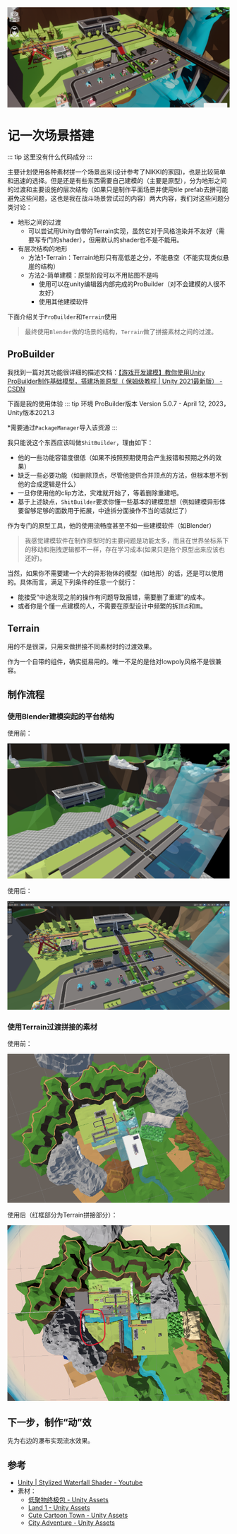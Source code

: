 
<img src="../img/terrain-4.png">

# 记一次场景搭建
::: tip
这里没有什么代码成分
:::

主要计划使用各种素材拼一个场景出来(设计参考了NIKKI的家园)，也是比较简单和迅速的选择。但是还是有些东西需要自己建模的（主要是原型），分为地形之间的过渡和主要设施的层次结构（如果只是制作平面场景并使用tile prefab去拼可能避免这些问题，这也是我在战斗场景尝试过的内容）两大内容，我们对这些问题分类讨论：
- 地形之间的过渡
    - 可以尝试用Unity自带的Terrain实现，虽然它对于风格渲染并不友好（需要写专门的shader），但用默认的shader也不是不能用。
- 有层次结构的地形
    - 方法1-Terrain：Terrain地形只有高低差之分，不能悬空（不能实现类似悬崖的结构）
    - 方法2-简单建模：原型阶段可以不用贴图不是吗
        - 使用可以在unity编辑器内部完成的ProBuilder（对不会建模的人很不友好）
        - 使用其他建模软件

下面介绍关于`ProBuilder`和`Terrain`使用
> 最终使用`Blender`做的场景的结构，`Terrain`做了拼接素材之间的过渡。

## ProBuilder

我找到一篇对其功能很详细的描述文档：[【游戏开发建模】教你使用Unity ProBuilder制作基础模型，搭建场景原型（ 保姆级教程 | Unity 2021最新版） - CSDN](https://blog.csdn.net/linxinfa/article/details/124413351)

下面是我的使用体验
::: tip 环境
ProBuilder版本 Version 5.0.7 - April 12, 2023，Unity版本2021.3

*需要通过`PackageManager`导入该资源
:::

我只能说这个东西应该叫做`ShitBuilder`，理由如下：
- 他的一些功能容错度很低（如果不按照预期使用会产生报错和预期之外的效果）
- 缺乏一些必要功能（如删除顶点，尽管他提供合并顶点的方法，但根本想不到他的合成逻辑是什么）
- 一旦你使用他的clip方法，灾难就开始了，等着删除重建吧。
- 基于上述缺点，`ShitBuilder`要求你懂一些基本的建模思想（例如建模异形体要留够足够的面数用于拓展，中途拆分面操作不当的话就烂了）

作为专门的原型工具，他的使用流畅度甚至不如一些建模软件（如Blender）
> 我感觉建模软件在制作原型时的主要问题是功能太多，而且在世界坐标系下的移动和拖拽逻辑都不一样，存在学习成本(如果只是拖个原型出来应该也还好)。

当然，如果你不需要建一个大的异形物体的模型（如地形）的话，还是可以使用的。具体而言，满足下列条件的任意一个就行：
- 能接受“中途发现之前的操作有问题导致报错，需要删了重建”的成本。
- 或者你是个懂一点建模的人，不需要在原型设计中频繁的拆`顶点`和`面`。


## Terrain

用的不是很深，只用来做拼接不同素材时的过渡效果。

作为一个自带的组件，确实挺易用的。唯一不足的是他对lowpoly风格不是很兼容。


## 制作流程

### 使用Blender建模突起的平台结构

使用前：

<img src="../img/terrain-1.png">

使用后：

<img src="../img/terrain-3.png">

### 使用Terrain过渡拼接的素材

使用前：

<img src="../img/terrain-2.png">

使用后（红框部分为Terrain拼接部分）：

<img src="../img/terrain-5.png">

## 下一步，制作“动”效

先为右边的瀑布实现流水效果。

## 参考
- [Unity | Stylized Waterfall Shader - Youtube](https://www.youtube.com/watch?v=DIE3qfCGXl8)
- 素材：
    - [低聚物终极包 - Unity Assets](https://assetstore.unity.com/packages/3d/props/low-poly-ultimate-pack-54733)
    - [Land 1 - Unity Assets](https://assetstore.unity.com/packages/3d/props/exterior/land-1-225713)
    - [Cute Cartoon Town - Unity Assets](https://assetstore.unity.com/packages/3d/environments/urban/cute-cartoon-town-206100)
    - [City Adventure - Unity Assets](https://assetstore.unity.com/packages/3d/environments/city-adventure-65307)